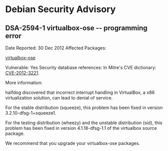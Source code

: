 
Debian Security Advisory
========================


DSA-2594-1 virtualbox-ose -- programming error
----------------------------------------------



Date Reported:
30 Dec 2012
Affected Packages:

[virtualbox-ose](https://packages.debian.org/src:virtualbox-ose)

Vulnerable:
Yes
Security database references:
In Mitre's CVE dictionary: [CVE-2012-3221](https://security-tracker.debian.org/tracker/CVE-2012-3221).  

More information:

halfdog discovered that incorrect interrupt handling in VirtualBox,
a x86 virtualization solution, can lead to denial of service.


For the stable distribution (squeeze), this problem has been fixed in
version 3.2.10-dfsg-1+squeeze1.


For the testing distribution (wheezy) and the unstable distribution
(sid), this problem has been fixed in version 4.1.18-dfsg-1.1 of
the virtualbox source package.


We recommend that you upgrade your virtualbox-ose packages.





